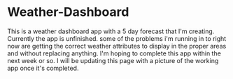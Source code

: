 # Weather-Dashboard

This is a weather dashboard app with a 5 day forecast that I'm creating. Currently the app is unfinished. some of the problems i'm running in to right now are getting the correct weather attributes to display in the proper areas and without replacing anything. I'm hoping to complete this app within the next week or so. I will be updating this page with a picture of the working app once it's completed. 
